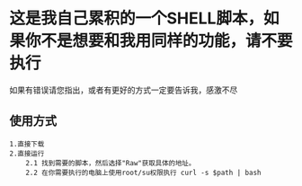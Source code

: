 # 这是我自己累积的一个SHELL脚本，如果你不是想要和我用同样的功能，请不要执行

如果有错误请您指出，或者有更好的方式一定要告诉我，感激不尽

## 使用方式

    1.直接下载
    2.直接运行
        2.1 找到需要的脚本，然后选择"Raw"获取具体的地址。
        2.2 在你需要执行的电脑上使用root/su权限执行 curl -s $path | bash